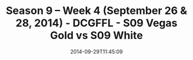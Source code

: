 ---
title: Season 9 – Week 4 (September 26 & 28, 2014) - DCGFFL - S09 Vegas Gold vs S09
  White
teams-score:
- team: _teams/s09-vegas-gold.md
  score:
- team: _teams/s09-white.md
  score: 13
mvp: Brian Sparrow (Vegas), Josh Richards (White)
game-ball: N/A
sportsperson: ''
season: 9
week: 4
date: '2014-09-29T11:45:09'
pageid: season-9-week-4-4470-vs-4471
---